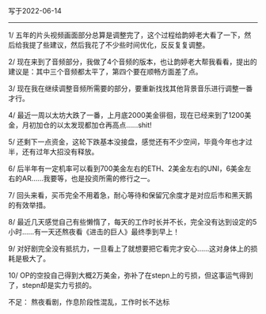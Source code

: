 写于2022-06-14

-----

1/ 五年的片头视频画面部分总算是调整完了，这个过程给韵婷老大看了一下，然后给我提了些建议，然后我花了不少些时间优化，反反复复调整。

2/ 现在来到了音频部分，我做了4个音频的版本，也让韵婷老大帮我看看，提出的建议是：其中三个音频都太平了，第四个要在顺畅方面差了点。

3/ 现在我在继续调整音频所需要的部分，要重新找找其他背景音乐进行调整一番才行。

4/ 最近一周以太坊大跌了一番，上月底2000美金徘徊，现在已经来到了1200美金，月初加仓的以太发现都加仓再高点……shit!

5/ 还剩下一点资金，这轮下跌基本没接盘，感觉还有不少空间，毕竟今年也才过半，还有过年大招没有释放。

6/ 后半年有一定机率可以看到700美金左右的ETH、2美金左右的UNI，6美金左右的AR……我要等，也是投资所需的修行之一。

7/ 回头来看，买币完全不用着急，耐心等待和保留冗余度才是对应后市和黑天鹅的有效举措。

8/ 最近几天感觉自己有些懒惰了，每天的工作时长并不长，完全没有达到设定的5小时……有一天还熬夜看《进击的巨人》最终季到早上！

9/ 对好剧完全没有抵抗力，一旦看上了就想要把它看完才安心……这对身体上的损耗是极大了。

10/ OP的空投自己得到大概2万美金，弥补了在stepn上的亏损，但这事运气得到了，stepn却是实力亏损的。

不足：
熬夜看剧，作息阶段性混乱，工作时长不达标 
